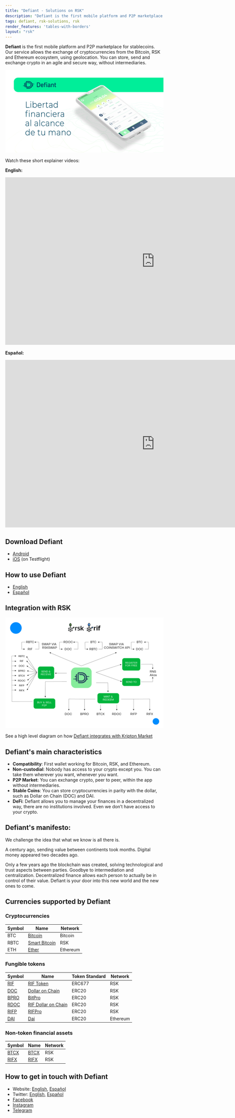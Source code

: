 ```yaml
---
title: "Defiant - Solutions on RSK"
description: "Defiant is the first mobile platform and P2P marketplace for stablecoins"
tags: defiant, rsk-solutions, rsk
render_features: 'tables-with-borders'
layout: "rsk"
---
```


**Defiant** is the first mobile platform and P2P marketplace for stablecoins.
Our service allows the exchange of cryptocurrencies from the Bitcoin, RSK and Ethereum ecosystem, using geolocation.
You can store, send and exchange crypto in an agile and secure way, without intermediaries.

![Defiant Banner](/assets/img/solutions/defiant/banner_rsk2.jpg)

Watch these short explainer videos:

**English:**

<div class="video-container">
  <iframe width="949" height="534" src="https://youtube.com/embed/wjNjYbkRZ2A"   frameborder="0" allow="accelerometer; autoplay; encrypted-media; gyroscope; picture-in-picture" allowfullscreen></iframe>
</div>

**Español:**

<div class="video-container">
  <iframe width="949" height="534" src="https://youtube.com/embed/_s32rKrmJ0A" frameborder="0" allow="accelerometer; autoplay; encrypted-media; gyroscope; picture-in-picture" allowfullscreen></iframe>
</div>

## Download Defiant

- [Android](https://play.google.com/store/apps/details?id=ar.com.andinasmart.defiant&hl=en)
- [iOS](https://testflight.apple.com/join/nuboBx5F) (on Testflight)

## How to use Defiant

- [English](https://defiantapp.tech/wp-content/uploads/2020/08/android_eng.pdf)
- [Español](https://defiantapp.tech/wp-content/uploads/2020/07/Guia-Defiant-Android.pdf )

## Integration with RSK

![Defiant RSK Integration](/assets/img/solutions/defiant/defiant_rsk.jpg)

See a high level diagram on how [Defiant integrates with Kripton Market](/solutions/kriptonmarket/#integration-with-rsk)

## Defiant's main characteristics

- **Compatibility**: First wallet working for Bitcoin, RSK, and Ethereum.
- **Non-custodial**: Nobody has access to your crypto except you. You can take them wherever you want, whenever you want.
- **P2P Market**: You can exchange crypto, peer to peer, within the app without intermediaries.
- **Stable Coins**: You can store cryptocurrencies in parity with the dollar, such as Dollar on Chain (DOC) and DAI.
- **DeFi**: Defiant allows you to manage your finances in a decentralized way, there are no institutions involved. Even we don’t have access to your crypto.


## Defiant's manifesto:

We challenge the idea that what we know is all there is.

A century ago, sending value between continents took months. Digital money appeared two decades ago.

Only a few years ago the blockchain was created, solving technological and trust aspects between parties. Goodbye to intermediation and centralization.
Decentralized finance allows each person to actually be in control of their value.
Defiant is your door into this new world and the new ones to come.

## Currencies supported by Defiant

### Cryptocurrencies

| Symbol | Name | Network |
| --- | --- | --- |
| BTC | [Bitcoin](https://bitcoin.org/bitcoin.pdf) | Bitcoin |
| RBTC | [Smart Bitcoin](https://developers.rsk.co/rsk/rbtc/) | RSK |
| ETH | [Ether](https://ethereum.org/en/eth/) | Ethereum |

### Fungible tokens

| Symbol | Name | Token Standard | Network |
| --- | --- | --- | --- |
| [RIF](https://explorer.rsk.co/address/0x2acc95758f8b5f583470ba265eb685a8f45fc9d5) | [RIF Token](https://developers.rsk.co/rif/token/) | ERC677 | RSK |
| [DOC](https://explorer.rsk.co/address/0xe700691da7b9851f2f35f8b8182c69c53ccad9db) | [Dollar on Chain](https://moneyonchain.com/doc-bitcoin-stablecoin/) | ERC20 | RSK |
| [BPRO](https://explorer.rsk.co/address/0x440cd83c160de5c96ddb20246815ea44c7abbca8) | [BitPro](https://moneyonchain.com/bpro-income-for-bitcoin-holders/) | ERC20 | RSK |
| [RDOC](https://explorer.rsk.co/address/0x2d919f19d4892381d58edebeca66d5642cef1a1f) | [RIF Dollar on Chain](https://rif.moneyonchain.com/metrics) | ERC20 | RSK |
| [RIFP](https://explorer.rsk.co/address/0xf4d27c56595ed59b66cc7f03cff5193e4bd74a61) | [RIFPro](https://rif.moneyonchain.com/metrics) | ERC20 | RSK |
| [DAI](https://etherscan.io/token/0x6b175474e89094c44da98b954eedeac495271d0f) | [Dai](https://makerdao.com/) | ERC20 | Ethereum |

### Non-token financial assets

| Symbol | Name | Network |
| --- | --- | --- |
| [BTCX](https://explorer.rsk.co/address/0xf773b590af754d597770937fa8ea7abdf2668370) | [BTCX](https://moneyonchain.com/btcx-leveraged-bitcoin/) | RSK |
| [RIFX](https://explorer.rsk.co/address/0xcff3fcaec2352c672c38d77cb1a064b7d50ce7e1) | [RIFX](https://rif.moneyonchain.com/metrics) | RSK |

## How to get in touch with Defiant

- Website: [English](https://defiantapp.tech/home/), [Español](http://www.defiantapp.tech)
- Twitter: [English](https://twitter.com/@defiantapp_EN), [Español](https://twitter.com/@defiantapp)
- [Facebook](https://facebook.com/defiantapp)
- [Instagram](https://instagram.com/defiant_app)
- [Telegram](https://t.me/DefiantES)

